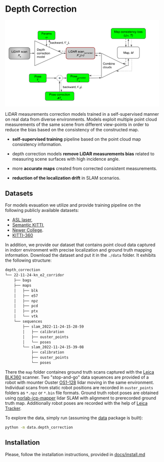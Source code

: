 # Depth Correction

![](./docs/imgs/depth_correction_scheme.png)

LiDAR measurements correction models trained in a self-supervised manner on real data from diverse environments.
Models exploit multiple point cloud measurements of the same scene from different view-points in
order to reduce the bias based on the consistency of the constructed map.

- **self-supervised training** pipeline based on the point cloud map consistency information.

- depth correction models **remove LiDAR measurements bias** related to measuring
scene surfaces with high incidence angle.

- more **accurate maps** created from corrected consistent measurements.

- **reduction of the localization drift** in SLAM scenarios.


## Datasets

For models evauation we utilize and provide training pipeline on
the following publicly available datasets:

- [ASL laser](https://projects.asl.ethz.ch/datasets/doku.php?id=laserregistration:laserregistration),
- [Semantic KITTI](http://www.semantic-kitti.org/dataset.html),
- [Newer College](https://ori-drs.github.io/newer-college-dataset/).
- [KITTI-360](https://www.cvlibs.net/datasets/kitti-360/)

In addition, we provide our dataset that contains point cloud data captured in indorr environment
with precise localization and ground truth mapping information.
Download the dataset and put it in the `./data` folder.
It exhibits the following structure:

```bash
depth_correction
└── 22-11-24-kn_e2_corridor
    ├── bags
    ├── maps
    │   ├── blk
    │   ├── e57
    │   ├── npz
    │   ├── pcd
    │   ├── ptx
    │   └── vtk
    └── sequences
        ├── slam_2022-11-24-15-28-59
        │   ├── calibration
        │   ├── ouster_points
        │   └── poses
        └── slam_2022-11-24-15-39-08
            ├── calibration
            ├── ouster_points
            └── poses
```
There the `map` folder containes ground truth scans captured with
the [Leica BLK360](https://leica-geosystems.com/products/laser-scanners/scanners/blk360) scanner.
Two "stop-and-go" data sqeuences are provided of a robot with mounter
Ouster [OS1-128](https://ouster.com/blog/introducing-the-os-1-128-lidar-sensor/)
lidar moving in the same environment.
Individual scans from static robot positions are recorded in
`ouster_points` folders as `*.npz` or `*.bin` file formats.
Ground truth robot poses are obtained using
[norlab-icp-mapper](https://github.com/norlab-ulaval/norlab_icp_mapper_ros)
lidar SLAM with alignment to prerecorded ground truth map.
Additionally robot poses are recorded with the help of
[Leica Tracker](https://leica-geosystems.com/products/laser-tracker-systems).

To explore the data, simply run (assuming the [data](https://github.com/tpet/data) package is built):

```bash
python -m data.depth_correction
```

## Installation

Please, follow the installation instructions, provided in
[docs/install.md](https://github.com/RuslanAgishev/depth_correction/blob/main/docs/install.md)
